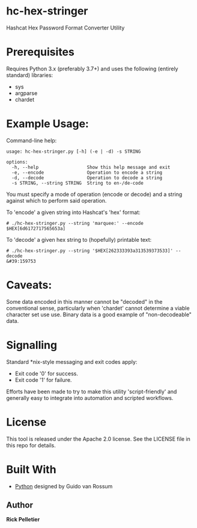 # hc-hex-stringer

Hashcat Hex Password Format Converter Utility

# Prerequisites

Requires Python 3.x (preferably 3.7+) and uses the following (entirely standard) libraries:
* sys
* argparse
* chardet

# Example Usage:

Command-line help:
```
usage: hc-hex-stringer.py [-h] (-e | -d) -s STRING

options:
  -h, --help                  Show this help message and exit
  -e, --encode                Operation to encode a string
  -d, --decode                Operation to decode a string
  -s STRING, --string STRING  String to en-/de-code
```

You must specify a mode of operation (encode or decode) and a string against which to perform said operation.

To 'encode' a given string into Hashcat's 'hex' format:
```
# ./hc-hex-stringer.py --string 'marquee:' --encode
$HEX[6d6172717565653a]
```

To 'decode' a given hex string to (hopefully) printable text:
```
# ./hc-hex-stringer.py --string '$HEX[262333393a313539373533]' --decode
&#39:159753
```

# Caveats:

Some data encoded in this manner cannot be "decoded" in the conventional sense, particularly when 'chardet' cannot determine a viable character set use use. Binary data is a good example of "non-decodeable" data.

# Signalling

Standard *nix-style messaging and exit codes apply:
* Exit code '0' for success.
* Exit code '1' for failure.

Efforts have been made to try to make this utility 'script-friendly' and generally easy to integrate into automation and scripted workflows.

# License

This tool is released under the Apache 2.0 license. See the LICENSE file in this repo for details.

# Built With

* [Python](https://www.python.org) designed by Guido van Rossum

## Author

**Rick Pelletier**
